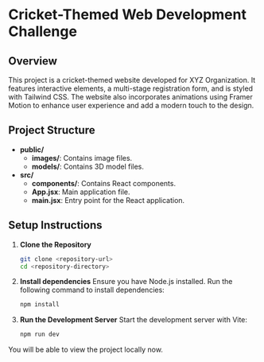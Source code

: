 # Cricket-Themed Web Development Challenge

## Overview

This project is a cricket-themed website developed for XYZ Organization. It features interactive elements, a multi-stage registration form, and is styled with Tailwind CSS. The website also incorporates animations using Framer Motion to enhance user experience and add a modern touch to the design.

## Project Structure

- **public/**
  - **images/**: Contains image files.
  - **models/**: Contains 3D model files.
- **src/**
  - **components/**: Contains React components.
  - **App.jsx**: Main application file.
  - **main.jsx**: Entry point for the React application.

## Setup Instructions

1. **Clone the Repository**

   ```bash
   git clone <repository-url>
   cd <repository-directory>

2. **Install dependencies**
   Ensure you have Node.js installed. Run the following command to install dependencies:

   ```bash
   npm install

3. **Run the Development Server**
   Start the development server with Vite:

   ```bash
   npm run dev

You will be able to view the project locally now.


